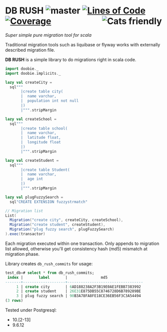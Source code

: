 # DB RUSH ![master](https://github.com/oybek/taxi4s/workflows/master/badge.svg) [![Lines of Code](https://sonarcloud.io/api/project_badges/measure?project=oybek_db-rush&metric=ncloc)](https://sonarcloud.io/dashboard?id=oybek_db-rush) [![Coverage](https://sonarcloud.io/api/project_badges/measure?project=oybek_db-rush&metric=coverage)](https://sonarcloud.io/dashboard?id=oybek_db-rush) <a href="https://typelevel.org/cats/"><img src="https://user-images.githubusercontent.com/202410/45928046-6dbfd980-bf3d-11e8-8693-c1285dae03ce.png" align="right" alt="Cats friendly" /></a>

*Super simple pure migration tool for scala*

Traditional migration tools such as liquibase or flyway works with externally
described migration file.

**DB RUSH** is a simple library to do migrations right in scala code.

```scala
import doobie._
import doobie.implicits._

lazy val createCity =
  sql"""
       |create table city(
       |  name varchar,
       |  population int not null
       |)
       |""".stripMargin

lazy val createSchool =
  sql"""
       |create table school(
       |  name varchar,
       |  latitude float,
       |  longitude float
       |)
       |""".stripMargin

lazy val createStudent =
  sql"""
       |create table Student(
       |  name varchar,
       |  age int
       |)
       |""".stripMargin

lazy val plugFuzzySearch =
  sql"CREATE EXTENSION fuzzystrmatch"

// Migration list
List(
  Migration("create city", createCity, createSchool),
  Migration("create student", createStudent),
  Migration("plug fuzzy search", plugFuzzySearch)
).exec(transactor)
```

Each migration executed within one transaction.
Only appends to migration list allowed, otherwise you'll get consistency
hash (md5) mismatch at migration phase.

Library creates `db_rush_commits` for usage:
```sql
test_db=# select * from db_rush_commits;
 index |       label       |               md5
-------+-------------------+----------------------------------
     1 | create city       | 6AD188238A2F3B19E0AE1FEBB7383992
     2 | create student    | 26E31E875DB55C8746728D6B789289BE
     3 | plug fuzzy search | 90B3A78FA8FE18CE36EB56F3C3A54494
(3 rows)
```

Tested under Postgresql:

* 10.[2-13]
* 9.6.12

